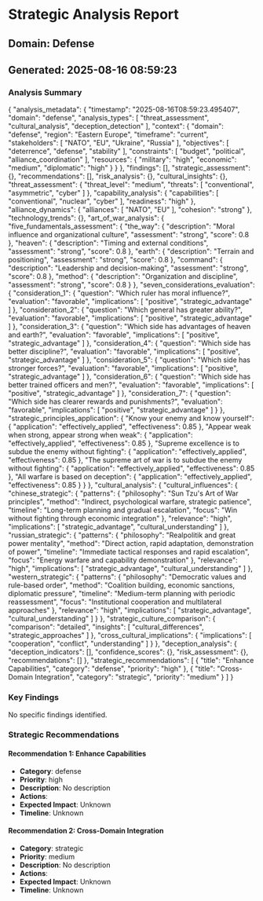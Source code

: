 # Strategic Analysis Report
## Domain: Defense
## Generated: 2025-08-16 08:59:23

### Analysis Summary
{
  "analysis_metadata": {
    "timestamp": "2025-08-16T08:59:23.495407",
    "domain": "defense",
    "analysis_types": [
      "threat_assessment",
      "cultural_analysis",
      "deception_detection"
    ],
    "context": {
      "domain": "defense",
      "region": "Eastern Europe",
      "timeframe": "current",
      "stakeholders": [
        "NATO",
        "EU",
        "Ukraine",
        "Russia"
      ],
      "objectives": [
        "deterrence",
        "defense",
        "stability"
      ],
      "constraints": [
        "budget",
        "political",
        "alliance_coordination"
      ],
      "resources": {
        "military": "high",
        "economic": "medium",
        "diplomatic": "high"
      }
    }
  },
  "findings": [],
  "strategic_assessment": {},
  "recommendations": [],
  "risk_analysis": {},
  "cultural_insights": {},
  "threat_assessment": {
    "threat_level": "medium",
    "threats": [
      "conventional",
      "asymmetric",
      "cyber"
    ]
  },
  "capability_analysis": {
    "capabilities": [
      "conventional",
      "nuclear",
      "cyber"
    ],
    "readiness": "high"
  },
  "alliance_dynamics": {
    "alliances": [
      "NATO",
      "EU"
    ],
    "cohesion": "strong"
  },
  "technology_trends": {},
  "art_of_war_analysis": {
    "five_fundamentals_assessment": {
      "the_way": {
        "description": "Moral influence and organizational culture",
        "assessment": "strong",
        "score": 0.8
      },
      "heaven": {
        "description": "Timing and external conditions",
        "assessment": "strong",
        "score": 0.8
      },
      "earth": {
        "description": "Terrain and positioning",
        "assessment": "strong",
        "score": 0.8
      },
      "command": {
        "description": "Leadership and decision-making",
        "assessment": "strong",
        "score": 0.8
      },
      "method": {
        "description": "Organization and discipline",
        "assessment": "strong",
        "score": 0.8
      }
    },
    "seven_considerations_evaluation": {
      "consideration_1": {
        "question": "Which ruler has moral influence?",
        "evaluation": "favorable",
        "implications": [
          "positive",
          "strategic_advantage"
        ]
      },
      "consideration_2": {
        "question": "Which general has greater ability?",
        "evaluation": "favorable",
        "implications": [
          "positive",
          "strategic_advantage"
        ]
      },
      "consideration_3": {
        "question": "Which side has advantages of heaven and earth?",
        "evaluation": "favorable",
        "implications": [
          "positive",
          "strategic_advantage"
        ]
      },
      "consideration_4": {
        "question": "Which side has better discipline?",
        "evaluation": "favorable",
        "implications": [
          "positive",
          "strategic_advantage"
        ]
      },
      "consideration_5": {
        "question": "Which side has stronger forces?",
        "evaluation": "favorable",
        "implications": [
          "positive",
          "strategic_advantage"
        ]
      },
      "consideration_6": {
        "question": "Which side has better trained officers and men?",
        "evaluation": "favorable",
        "implications": [
          "positive",
          "strategic_advantage"
        ]
      },
      "consideration_7": {
        "question": "Which side has clearer rewards and punishments?",
        "evaluation": "favorable",
        "implications": [
          "positive",
          "strategic_advantage"
        ]
      }
    },
    "strategic_principles_application": {
      "Know your enemy and know yourself": {
        "application": "effectively_applied",
        "effectiveness": 0.85
      },
      "Appear weak when strong, appear strong when weak": {
        "application": "effectively_applied",
        "effectiveness": 0.85
      },
      "Supreme excellence is to subdue the enemy without fighting": {
        "application": "effectively_applied",
        "effectiveness": 0.85
      },
      "The supreme art of war is to subdue the enemy without fighting": {
        "application": "effectively_applied",
        "effectiveness": 0.85
      },
      "All warfare is based on deception": {
        "application": "effectively_applied",
        "effectiveness": 0.85
      }
    }
  },
  "cultural_analysis": {
    "cultural_influences": {
      "chinese_strategic": {
        "patterns": {
          "philosophy": "Sun Tzu's Art of War principles",
          "method": "Indirect, psychological warfare, strategic patience",
          "timeline": "Long-term planning and gradual escalation",
          "focus": "Win without fighting through economic integration"
        },
        "relevance": "high",
        "implications": [
          "strategic_advantage",
          "cultural_understanding"
        ]
      },
      "russian_strategic": {
        "patterns": {
          "philosophy": "Realpolitik and great power mentality",
          "method": "Direct action, rapid adaptation, demonstration of power",
          "timeline": "Immediate tactical responses and rapid escalation",
          "focus": "Energy warfare and capability demonstration"
        },
        "relevance": "high",
        "implications": [
          "strategic_advantage",
          "cultural_understanding"
        ]
      },
      "western_strategic": {
        "patterns": {
          "philosophy": "Democratic values and rule-based order",
          "method": "Coalition building, economic sanctions, diplomatic pressure",
          "timeline": "Medium-term planning with periodic reassessment",
          "focus": "Institutional cooperation and multilateral approaches"
        },
        "relevance": "high",
        "implications": [
          "strategic_advantage",
          "cultural_understanding"
        ]
      }
    },
    "strategic_culture_comparison": {
      "comparison": "detailed",
      "insights": [
        "cultural_differences",
        "strategic_approaches"
      ]
    },
    "cross_cultural_implications": {
      "implications": [
        "cooperation",
        "conflict",
        "understanding"
      ]
    }
  },
  "deception_analysis": {
    "deception_indicators": [],
    "confidence_scores": {},
    "risk_assessment": {},
    "recommendations": []
  },
  "strategic_recommendations": [
    {
      "title": "Enhance Capabilities",
      "category": "defense",
      "priority": "high"
    },
    {
      "title": "Cross-Domain Integration",
      "category": "strategic",
      "priority": "medium"
    }
  ]
}

### Key Findings
No specific findings identified.

### Strategic Recommendations

#### Recommendation 1: Enhance Capabilities
- **Category**: defense
- **Priority**: high
- **Description**: No description
- **Actions**: 
- **Expected Impact**: Unknown
- **Timeline**: Unknown

#### Recommendation 2: Cross-Domain Integration
- **Category**: strategic
- **Priority**: medium
- **Description**: No description
- **Actions**: 
- **Expected Impact**: Unknown
- **Timeline**: Unknown

